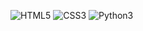 
![HTML5](https://img.shields.io/badge/html-00ADD8.svg?style=for-the-badge&logo=html&logoColor=white)
![CSS3](https://img.shields.io/badge/CSS-D8FF00.svg?style=for-the-badge&logo=CSS&logoColor=white)
![Python3](https://img.shields.io/badge/Python3-309A51.svg?style=for-the-badge&logo=Python3&logoColor=white)
